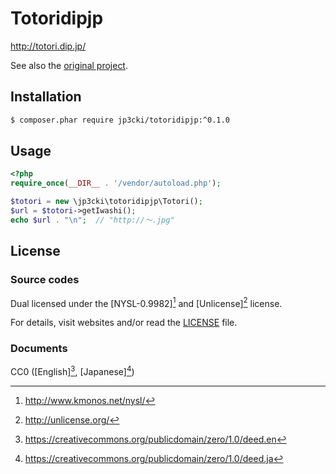 Totoridipjp
===========

http://totori.dip.jp/

See also the [original project](https://github.com/toshia/totoridipjp-ruby).


Installation
------------

```sh
$ composer.phar require jp3cki/totoridipjp:^0.1.0
```


Usage
-----

```php
<?php
require_once(__DIR__ . '/vendor/autoload.php');

$totori = new \jp3cki\totoridipjp\Totori();
$url = $totori->getIwashi();
echo $url . "\n";  // "http://～.jpg"
```


License
-------

### Source codes

Dual licensed under the [NYSL-0.9982][^NYSL] and [Unlicense][^Unlicense] license.

For details, visit websites and/or read the [LICENSE](LICENSE.md) file.

### Documents

CC0 ([English][^CC0EN], [Japanese][^CC0JA])


[^NYSL]: http://www.kmonos.net/nysl/
[^Unlicense]: http://unlicense.org/
[^CC0EN]: https://creativecommons.org/publicdomain/zero/1.0/deed.en
[^CC0JA]: https://creativecommons.org/publicdomain/zero/1.0/deed.ja
